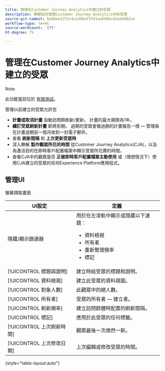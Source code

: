 ```yaml
---
title: 管理在Customer Journey Analytics中建立的受眾
description: 瞭解如何管理Customer Journey Analytics中的受眾
source-git-commit: ba98ee1372c4ce396af3f41aeb98bc42ee6d02ce
workflow-type: tm+mt
source-wordcount: '275'
ht-degree: 7%

---
```



# 管理在Customer Journey Analytics中建立的受眾

>[!NOTE]
>
>此功能當前位於 [有限測試](/help/release-notes/releases.md)。

管理以前建立的受眾允許您

* **計畫或取消計畫** 自動訪問群刷新/更新。 計畫的最大期限為1年。
* **續訂受眾刷新計畫** 即將到期。 過期的受眾會像過期的計畫報告一樣 — 管理員在計畫過期前一個月收到一封電子郵件。
* 查看 **刷新間隔** 和 **上次更新受眾時**
* 深入瞭解 **製作觀眾所花的時間** 從Customer Journey Analytics(CJA)，以及為激活目的在即時客戶配置檔案中顯示受眾所花費的時間。
* 查看CJA中的觀眾是否 **正被即時客戶配置檔案主動使用** 或（理想情況下）使用CJA建立的受眾的任何Experience Platform應用程式。

## 管理UI

螢幕擷取畫面

| UI設定 | 定義 |
| --- | --- |
| 隱藏/顯示篩選器 | 用於在左滑軌中顯示或隱藏以下濾鏡： <ul><li>資料檢視</li><li>所有者</li><li>重新整理頻率</li><li>標記</li></ul> |
| [!UICONTROL 標題與說明] | 建立時給受眾的標題和說明。 |
| [!UICONTROL 資料檢視] | 建立此受眾的資料視圖。 |
| [!UICONTROL 對象人數] | 此觀眾中的總人數。 |
| [!UICONTROL 所有者] | 受眾的所有者 — 建立者。 |
| [!UICONTROL 刷新頻率] | 建立訪問群體時配置的刷新間隔。 |
| [!UICONTROL 標記] | 應用於此受眾的任何標籤。 |
| [!UICONTROL  上次刷新時間] | 觀眾最後一次煥然一新。 |
| [!UICONTROL 上次修改日期] | 上次編輯或修改受眾的時間。 |

{style=&quot;table-layout:auto&quot;}

